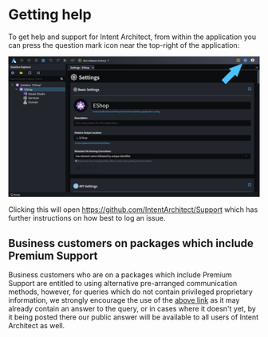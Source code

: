 # Getting help

To get help and support for Intent Architect, from within the application you can press the question mark icon near the top-right of the application:

![The help icon in the application](images/help-icon-in-application.png)

Clicking this will open <https://github.com/IntentArchitect/Support> which has further instructions on how best to log an issue.

## Business customers on packages which include Premium Support

Business customers who are on a packages which include Premium Support are entitled to using alternative pre-arranged communication methods, however, for queries which do not contain privileged proprietary information, we strongly encourage the use of the [above link](https://github.com/IntentArchitect/Support) as it may already contain an answer to the query, or in cases where it doesn't yet, by it being posted there our public answer will be available to all users of Intent Architect as well.
